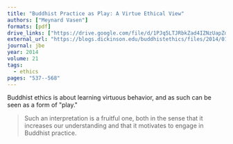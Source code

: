 ```yaml
---
title: "Buddhist Practice as Play: A Virtue Ethical View"
authors: ["Meynard Vasen"]
formats: [pdf]
drive_links: ["https://drive.google.com/file/d/1PJq5LTJRbkZad4IZNzUapZdPa0OHdOPe/view?usp=drivesdk"]
external_url: "https://blogs.dickinson.edu/buddhistethics/files/2014/01/Vasen-Buddhist-Practice-as-Play-final.pdf"
journal: jbe
year: 2014
volume: 21
tags:
  - ethics
pages: "537--568"
---
```


Buddhist ethics is about learning virtuous behavior, and as such can be seen as a form of "play."

> Such an interpretation is a fruitful one, both in the sense that it increases our understanding and that it motivates to engage in Buddhist practice.
